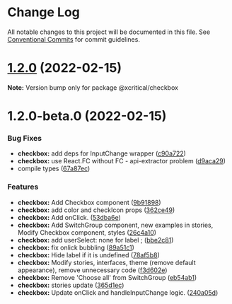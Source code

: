 # Change Log

All notable changes to this project will be documented in this file.
See [Conventional Commits](https://conventionalcommits.org) for commit guidelines.

# [1.2.0](https://github.com/xcritical-software/xc-front-kit/compare/@xcritical/checkbox@1.2.0-beta.0...@xcritical/checkbox@1.2.0) (2022-02-15)

**Note:** Version bump only for package @xcritical/checkbox





# 1.2.0-beta.0 (2022-02-15)


### Bug Fixes

* **checkbox:** add deps for InputChange wrapper ([c90a722](https://github.com/xcritical-software/xc-front-kit/commit/c90a722aaa60af01428abc90faa03bc018341975))
* **checkbox:** use React.FC without FC - api-extractor problem ([d9aca29](https://github.com/xcritical-software/xc-front-kit/commit/d9aca297dd6f5e121a9aa7351486a65e848e5519))
* compile types ([67a87ec](https://github.com/xcritical-software/xc-front-kit/commit/67a87ecdec159e9f613a0836ee4189c508ef7f7e))


### Features

* **checkbox:** Add Checkbox component ([9b91898](https://github.com/xcritical-software/xc-front-kit/commit/9b91898105559d44e812caa0d41eeb2a71143382))
* **checkbox:** add color and checkIcon props ([362ce49](https://github.com/xcritical-software/xc-front-kit/commit/362ce49313d5e26a12ece3a997b6103dc79a1e75))
* **checkbox:** Add onClick. ([53dba6e](https://github.com/xcritical-software/xc-front-kit/commit/53dba6e6d9683720f0be06994cce11b6388346b2))
* **checkbox:** Add SwitchGroup component, new examples in stories, Modify Checkbox component, styles ([26c4a10](https://github.com/xcritical-software/xc-front-kit/commit/26c4a104392a2120e6a8723da3d79aefb0dab25c))
* **checkbox:** add userSelect: none for label ; ([bbe2c81](https://github.com/xcritical-software/xc-front-kit/commit/bbe2c81f6e167db277f2ac2b9cdbe7838e62c70d))
* **checkbox:** fix onlick bubbling ([89a51c1](https://github.com/xcritical-software/xc-front-kit/commit/89a51c13ba0c7eddd8d67e3b75f88f1052df4861))
* **checkbox:** Hide label if it is undefined ([78af5b8](https://github.com/xcritical-software/xc-front-kit/commit/78af5b8ece679ca0717666c37a2a01be788d96e9))
* **checkbox:** Modify stories, interfaces, theme (remove default appearance), remove unnecessary code ([f3d602e](https://github.com/xcritical-software/xc-front-kit/commit/f3d602e812b395247e8d33b186cdd3b227e2298e))
* **checkbox:** Remove 'Choose all' from SwitchGroup ([eb54ab1](https://github.com/xcritical-software/xc-front-kit/commit/eb54ab11874c0b59a8178c57a2ef7fbafff2d338))
* **checkbox:** stories update ([365d1ec](https://github.com/xcritical-software/xc-front-kit/commit/365d1ec1bb35150fafbf653b5b9aba343fdf7585))
* **checkbox:** Update onClick and handleInputChange logic. ([240a05d](https://github.com/xcritical-software/xc-front-kit/commit/240a05df73fb5c386fb779811c59fd27383eb488))
